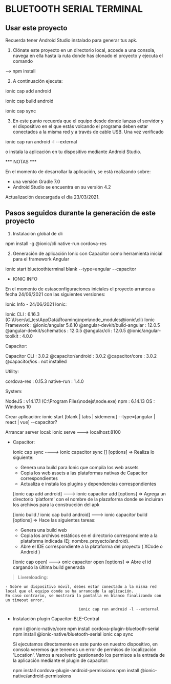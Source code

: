 # BLUETOOTH SERIAL TERMINAL

## Usar este proyecto

Recuerda tener Android Studio instalado para generar tus apk.

1. Clónate este proyecto en un directorio local, accede a una consola, navega en ella hasta la ruta donde
has clonado el proyecto y ejecuta el comando

--> npm install

2. A continuación ejecuta:

ionic cap add android

ionic cap build android

ionic cap sync

3. En este punto recuerda que el equipo desde donde lanzas el servidor y el dispositivo en el que estás volcando el programa deben estar conectados a la misma red y a través de cable USB. Una vez verificado 

ionic cap run android -l --external 

o instala la aplicación en tu dispositivo mediante Android Studio.


*** NOTAS ***

En el momento de desarrollar la aplicación, se está realizando sobre:

- una versión Gradle 7.0 
- Android Studio se encuentra en su versión 4.2 

Actualización descargada el día 23/03/2021.



## Pasos seguidos durante la generación de este proyecto

1. Instalación global de cli

npm install -g @ionic/cli native-run cordova-res

2. Generación de aplicación Ionic con Capacitor como herramienta inicial para el framework Angular

ionic start bluetoothterminal blank --type=angular --capacitor


* IONIC INFO

En el momento de estasconfiguraciones iniciales el proyecto arranca a fecha 24/06/2021 con las siguientes versiones:

Ionic Info - 24/06/2021 
Ionic:

   Ionic CLI                     : 6.16.3 (C:\Users\d_tes\AppData\Roaming\npm\node_modules\@ionic\cli)
   Ionic Framework               : @ionic/angular 5.6.10
   @angular-devkit/build-angular : 12.0.5
   @angular-devkit/schematics    : 12.0.5
   @angular/cli                  : 12.0.5
   @ionic/angular-toolkit        : 4.0.0

Capacitor:

   Capacitor CLI      : 3.0.2
   @capacitor/android : 3.0.2
   @capacitor/core    : 3.0.2
   @capacitor/ios     : not installed

Utility:

   cordova-res : 0.15.3
   native-run  : 1.4.0

System:

   NodeJS : v14.17.1 (C:\Program Files\nodejs\node.exe)
   npm    : 6.14.13
   OS     : Windows 10

Crear aplicación: ionic start [blank | tabs | sidemenu] --type=[angular | react | vue] --capacitor?

Arrancar server local: ionic serve ---> localhost:8100


* Capacitor:

   ionic cap sync ----> ionic capacitor sync [<platform>] [options] => Realiza lo siguiente:
    - Genera una build para Ionic que compila los web assets
    - Copia los web assets a las plataformas nativas de Capacitor correspondientes
    - Actualiza e instala los plugins y dependencias correspondientes

   [ionic cap add android] ---> ionic capacitor add <platform> [options] => Agrega un directorio 'platform' con el nombre de la plazaforma donde se incluiran los archivos para la construcción del apk

   [ionic build / ionic cap build android] ---> ionic capacitor build <platform> [options] => Hace las siguientes tareas:

    - Genera una build web
    - Copia los archivos estáticos en el directorio correspondiente a la plataforma indicada (Ej: nombre_proyecto/android).
    - Abre el IDE correspondiente a la plataforma del proyecto ( XCode o Android )

   [ionic cap open] ---> onic capacitor open <platform> [options] => Abre el id cargando la última build generada


> Livereloading:

    - Sobre un dispositivo móvil, debes estar conectado a la misma red local que el equipo donde se ha arrancado la aplicación.
    En caso contrario, se mostrará la pantalla en blanco finalizando con un timeout error.

                                    ionic cap run android -l --external



* Instalación plugin Capacitor-BLE-Central

    npm i @ionic-native/core
    npm install cordova-plugin-bluetooth-serial
    npm install @ionic-native/bluetooth-serial
    ionic cap sync

   Si ejecutamos directamente en este punto en nuestro dispositivo,
   en consola veremos que tenemos un error de permisos de localización 'Location'.
   Vamos a resolverlo gestionando los permisos a la entrada de la aplicación mediante
   el plugin de capacitor: 

    npm install cordova-plugin-android-permissions
    npm install @ionic-native/android-permissions 



